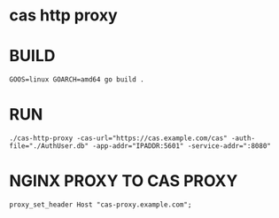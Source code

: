 # cas http proxy

# BUILD
```
GOOS=linux GOARCH=amd64 go build .
```

# RUN
```
./cas-http-proxy -cas-url="https://cas.example.com/cas" -auth-file="./AuthUser.db" -app-addr="IPADDR:5601" -service-addr=":8080"
```

# NGINX PROXY TO CAS PROXY
```
proxy_set_header Host "cas-proxy.example.com";
```